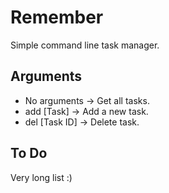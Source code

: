 # Remember

Simple command line task manager.

## Arguments

- No arguments   -> Get all tasks.
- add [Task]     -> Add a new task.
- del [Task ID]  -> Delete task.

## To Do

Very long list :)
